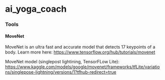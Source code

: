 # ai_yoga_coach


### Tools

#### MoveNet
MoveNet is an ultra fast and accurate model that detects 17 keypoints of a body. Learn more here: https://www.tensorflow.org/hub/tutorials/movenet

MoveNet model (singlepost lightining, TensorFLow Lite): https://www.kaggle.com/models/google/movenet/frameworks/tfLite/variations/singlepose-lightning/versions/1?tfhub-redirect=true
